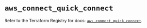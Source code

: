 # `aws_connect_quick_connect`

Refer to the Terraform Registry for docs: [`aws_connect_quick_connect`](https://registry.terraform.io/providers/hashicorp/aws/5.89.0/docs/resources/connect_quick_connect).
